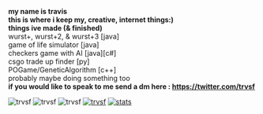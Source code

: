 <!--<div align = "center">-->
<b>my name is travis<br>this is where i keep my, creative, internet things:)
<br>things ive made (& finished)</b><br>
 wurst+, wurst+2, & wurst+3 [java]<br>
 game of life simulator [java]<br>
 checkers game with AI [java][c#]<br>
 csgo trade up finder [py]<br>
 POGame/GeneticAlgorithm [c++]<br> 
 probably maybe doing something too<br>
<b>if you would like to speak to me send a dm here : https://twitter.com/trvsf</b><br>
<p> <img src="https://komarev.com/ghpvc/?username=trvsf&color=8E64D0" alt="trvsf" /> <img src="https://img.shields.io/github/followers/trvsf" alt="trvsf" />  <img src="https://img.shields.io/badge/gamer-dub-ff69b4" alt="trvsf" /> <a href = "https://open.spotify.com/user/yl498az4keh7nteqktw0pvjjd?si=dc1f21ab64284454" taget="blank"><img src="https://img.shields.io/badge/my%20music%20taste%20is-better%20than%20urs-success" alt="trvsf" /></a> <a href = "https://github.com/WurstPlus" taget="_blank">
      <img src="https://img.shields.io/badge/Wurst-Plus-eb801c?style=flat-square&logo=AddThis&logoColor=eb801c" alt="stats" /></a> </p>
<!--</div>-->
